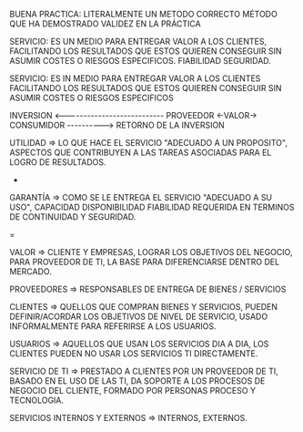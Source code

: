 
BUENA PRACTICA: LITERALMENTE UN METODO CORRECTO 
MÉTODO QUE HA DEMOSTRADO VALIDEZ EN LA PRÁCTICA

SERVICIO: ES UN MEDIO PARA ENTREGAR VALOR A LOS CLIENTES, FACILITANDO LOS RESULTADOS QUE ESTOS QUIEREN CONSEGUIR SIN ASUMIR COSTES O RIESGOS ESPECIFICOS. FIABILIDAD SEGURIDAD.

SERVICIO: ES IN MEDIO PARA ENTREGAR VALOR A LOS CLIENTES FACILITANDO LOS RESULTADOS QUE ESTOS QUIEREN CONSEGUIR SIN ASUMIR COSTES O RIESGOS ESPECIFICOS

INVERSION <---------------------------
PROVEEDOR <-VALOR-> CONSUMIDOR
----------> RETORNO DE LA INVERSION

UTILIDAD => LO QUE HACE EL SERVICIO "ADECUADO A UN PROPOSITO", ASPECTOS QUE CONTRIBUYEN A LAS TAREAS ASOCIADAS PARA EL LOGRO DE RESULTADOS.

+

GARANTÍA => COMO SE LE ENTREGA EL SERVICIO "ADECUADO A SU USO", CAPACIDAD DISPONIBILIDAD FIABILIDAD REQUERIDA EN TERMINOS DE CONTINUIDAD Y SEGURIDAD.

=

VALOR => CLIENTE Y EMPRESAS, LOGRAR LOS OBJETIVOS DEL NEGOCIO, PARA PROVEEDOR DE TI, LA BASE PARA DIFERENCIARSE DENTRO DEL MERCADO.





PROVEEDORES => RESPONSABLES DE ENTREGA DE BIENES / SERVICIOS

CLIENTES => QUELLOS QUE COMPRAN BIENES Y SERVICIOS, PUEDEN DEFINIR/ACORDAR LOS OBJETIVOS DE NIVEL DE SERVICIO, USADO INFORMALMENTE PARA REFERIRSE A LOS USUARIOS.

USUARIOS => AQUELLOS QUE USAN LOS SERVICIOS DIA A DIA, LOS CLIENTES PUEDEN NO USAR LOS SERVICIOS TI DIRECTAMENTE.

SERVICIO DE TI => PRESTADO A CLIENTES POR UN PROVEEDOR DE TI, BASADO EN EL USO DE LAS TI, DA SOPORTE A LOS PROCESOS DE NEGOCIO DEL CLIENTE, FORMADO POR PERSONAS PROCESO Y TECNOLOGIA.

SERVICIOS INTERNOS Y EXTERNOS => INTERNOS, EXTERNOS.